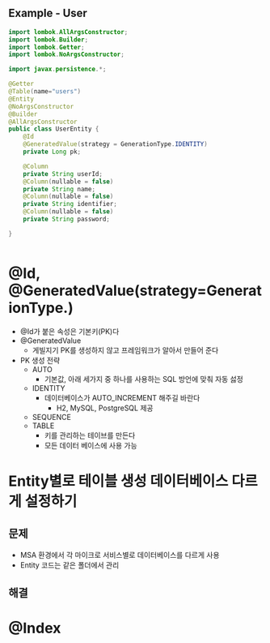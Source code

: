 ## Example - User
```java
import lombok.AllArgsConstructor;
import lombok.Builder;
import lombok.Getter;
import lombok.NoArgsConstructor;

import javax.persistence.*;

@Getter
@Table(name="users")
@Entity
@NoArgsConstructor
@Builder
@AllArgsConstructor
public class UserEntity {
    @Id
    @GeneratedValue(strategy = GenerationType.IDENTITY)
    private Long pk;

    @Column
    private String userId;
    @Column(nullable = false)
    private String name;
    @Column(nullable = false)
    private String identifier;
    @Column(nullable = false)
    private String password;

}

```

```java


```

# @Id, @GeneratedValue(strategy=GenerationType.)
- @Id가 붙은 속성은 기본키(PK)다
- @GeneratedValue
  - 게빌지기 PK를 생성하지 않고 프레임워크가 알아서 만들어 준다
- PK 생성 전략
  - AUTO
    - 기본값, 아래 세가지 중 하나를 사용하는 SQL 방언에 맞춰 자동 섫정
  - IDENTITY
    - 데이터베이스가 AUTO_INCREMENT 해주길 바란다
      - H2, MySQL, PostgreSQL 제공  
  - SEQUENCE
  - TABLE
    - 키를 관리하는 테이브를 만든다
    - 모든 데이터 베이스에 사용 가능
  

# Entity별로 테이블 생성 데이터베이스 다르게 설정하기
## 문제 
- MSA 환경에서 각 마이크로 서비스별로 데이터베이스를 다르게 사용
- Entity 코드는 같은 폴더에서 관리

## 해결



# @Index